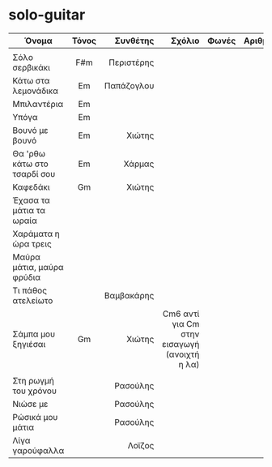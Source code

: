 # solo-guitar

| Όνομα                 | Τόνος           | Συνθέτης | Σχόλιο | Φωνές | Αριθμός | Ρυθμός |
| -------------         |:-------------:| -----:| -----:|-----:|-----:|-----:|
|             | |  |||
| Σόλο σερβικάκι             | F#m| Περιστέρης    |     || | |
| Κάτω στα λεμονάδικα        | Em | Παπάζογλου   |     || | |
| Μπιλαντέρια                | Em |     |     || | |
| Υπόγα                      | Em |              |     || | |
| Βουνό με βουνό             | Em | Χιώτης       |     || | |
| Θα 'ρθω κάτω στο τσαρδί σου| Em | Χάρμας       |     || | |
| Καφεδάκι | Gm | Χιώτης       |     || | |
| Έχασα τα μάτια τα ωραία |   |         |     || | |
| Χαράματα η ώρα τρεις |   |         |     || | |
| Μαύρα μάτια, μαύρα φρύδια |   |         |     || | |
| Τι πάθος ατελείωτο |   | Βαμβακάρης        |     || | |
| Σάμπα μου ξηγιέσαι | Gm  | Χιώτης        | Cm6 αντί για Cm στην εισαγωγή (ανοιχτή η λα) || | |
|             | |  |||
| Στη ρωγμή του χρόνου       |    | Ρασούλης       |     || | |
| Νιώσε με                   |    | Ρασούλης       |     || | |
| Ρώσικά μου μάτια           |    | Ρασούλης       |     || | |
| Λίγα γαρούφαλλα            |    | Λοϊζος         |     || | |
